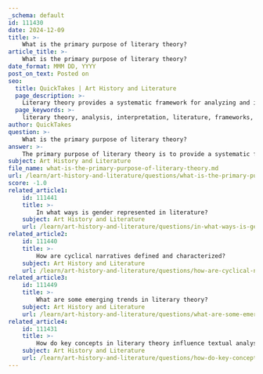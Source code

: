 ```yaml
---
_schema: default
id: 111430
date: 2024-12-09
title: >-
    What is the primary purpose of literary theory?
article_title: >-
    What is the primary purpose of literary theory?
date_format: MMM DD, YYYY
post_on_text: Posted on
seo:
  title: QuickTakes | Art History and Literature
  page_description: >-
    Literary theory provides a systematic framework for analyzing and interpreting literature, enabling deeper understanding of texts through various methodologies and schools of thought.
  page_keywords: >-
    literary theory, analysis, interpretation, literature, frameworks, techniques, formalism, structuralism, post-structuralism, narrative, criticism, interdisciplinary, character psychology, social philosophy, moral philosophy, textual analysis
author: QuickTakes
question: >-
    What is the primary purpose of literary theory?
answer: >-
    The primary purpose of literary theory is to provide a systematic framework for analyzing and interpreting literature. It serves as a set of tools that enables readers to delve deeper into texts, uncovering layers of meaning that may not be immediately apparent. Literary theory encompasses various approaches and methodologies, allowing for a multifaceted exploration of literature.\n\nSince the 19th century, literary theory has evolved to include considerations of intellectual history, moral philosophy, and social philosophy, among other interdisciplinary themes. This evolution has led to the development of different schools of thought, such as formalism, structuralism, and post-structuralism, each offering unique perspectives on how to critique and understand literary works.\n\nBy employing literary theory, readers can explore various aspects of a narrative, including character psychology, historical and sociopolitical contexts, and the structural elements of the text. This analytical approach not only enhances the appreciation of literature but also encourages critical thinking about the intentions of authors and the broader implications of their works.\n\nIn summary, literary theory is essential for interpreting literature, as it provides the necessary tools and frameworks to analyze texts critically and understand their complexities.
subject: Art History and Literature
file_name: what-is-the-primary-purpose-of-literary-theory.md
url: /learn/art-history-and-literature/questions/what-is-the-primary-purpose-of-literary-theory
score: -1.0
related_article1:
    id: 111441
    title: >-
        In what ways is gender represented in literature?
    subject: Art History and Literature
    url: /learn/art-history-and-literature/questions/in-what-ways-is-gender-represented-in-literature
related_article2:
    id: 111440
    title: >-
        How are cyclical narratives defined and characterized?
    subject: Art History and Literature
    url: /learn/art-history-and-literature/questions/how-are-cyclical-narratives-defined-and-characterized
related_article3:
    id: 111449
    title: >-
        What are some emerging trends in literary theory?
    subject: Art History and Literature
    url: /learn/art-history-and-literature/questions/what-are-some-emerging-trends-in-literary-theory
related_article4:
    id: 111431
    title: >-
        How do key concepts in literary theory influence textual analysis?
    subject: Art History and Literature
    url: /learn/art-history-and-literature/questions/how-do-key-concepts-in-literary-theory-influence-textual-analysis
---
```


&nbsp;